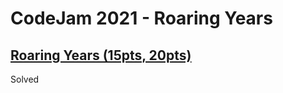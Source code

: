 # CodeJam 2021 - Roaring Years

## [Roaring Years (15pts, 20pts)](https://codingcompetitions.withgoogle.com/codejam/round/00000000004362d7/00000000007c0f01)

Solved
